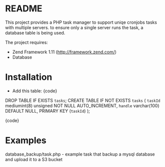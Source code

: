 README
======

This project provides a PHP task manager to support uniqe cronjobs tasks with multiple servers.
to ensure only a single server runs the task, a database table is being used.

The project requires:

* Zend Framework 1.11 (http://framework.zend.com/)
* Database

Installation
============
- Add this table:
{code}

DROP TABLE IF EXISTS `tasks`;
CREATE TABLE IF NOT EXISTS `tasks` (
  `taskId` mediumint(8) unsigned NOT NULL AUTO_INCREMENT,
  `handle` varchar(100) DEFAULT NULL,
  PRIMARY KEY (`taskId`)
);

{code}

Examples
========
database_backup/task.php - example task that backup a mysql database and upload it to a S3 bucket

